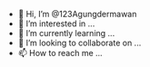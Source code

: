 - 👋 Hi, I’m @123Agungdermawan
- 👀 I’m interested in ...
- 🌱 I’m currently learning ...
- 💞️ I’m looking to collaborate on ...
- 📫 How to reach me ...

<!---
123Agungdermawan/123Agungdermawan is a ✨ special ✨ repository because its `README.md` (this file) appears on your GitHub profile.
You can click the Preview link to take a look at your changes.
--->
